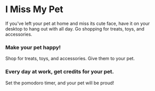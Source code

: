 # I Miss My Pet

If you've left your pet at home and miss its cute face, have it on your desktop to hang out with all day. Go shopping for treats, toys, and accessories. 

### Make your pet happy!

Shop for treats, toys, and accessories. Give them to your pet. 

### Every day at work, get credits for your pet.

Set the pomodoro timer, and your pet will be proud!
